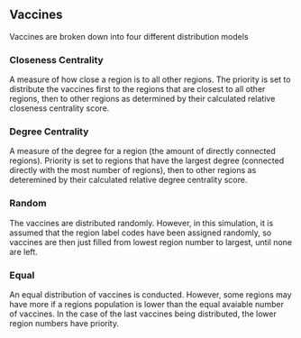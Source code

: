 ## Vaccines

Vaccines are broken down into four different distribution models

### Closeness Centrality

A measure of how close a region is to all other regions. The priority is set to distribute the vaccines first to the regions that are closest to all other regions, then to other regions as determined by their calculated relative closeness centrality score.

### Degree Centrality

A measure of the degree for a region (the amount of directly connected regions). Priority is set to regions that have the largest degree (connected directly with the most number of regions), then to other regions as deteremined by their calculated relative degree centrality score.

### Random

The vaccines are distributed randomly. However, in this simulation, it is assumed that the region label codes have been assigned randomly, so vaccines are then just filled from lowest region number to largest, until none are left.

### Equal

An equal distribution of vaccines is conducted. However, some regions may have more if a regions population is lower than the equal avaiable number of vaccines. In the case of the last vaccines being distributed, the lower region numbers have priority.
